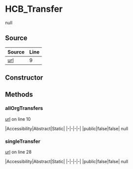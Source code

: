# HCB_Transfer

null
## Source
|Source|Line|
|-|-|
|[url](https://github.com/devramsean0/hcb.js/blob/90a2904/src/api_endpoints/transfer.ts#L9)|9|
## Constructor
## Methods
### allOrgTransfers
[url](https://github.com/devramsean0/hcb.js/blob/90a2904/src/api_endpoints/transfer.ts#L10) on line 10  

|Accessibility|Abstract|Static|
|-|-|-|-|
|public|false|false|
null

### singleTransfer
[url](https://github.com/devramsean0/hcb.js/blob/90a2904/src/api_endpoints/transfer.ts#L28) on line 28  

|Accessibility|Abstract|Static|
|-|-|-|-|
|public|false|false|
null
